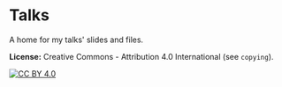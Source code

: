 # Talks

A home for my talks' slides and files.

**License:** Creative Commons - Attribution 4.0 International (see `copying`).

[![CC BY 4.0](https://mirrors.creativecommons.org/presskit/buttons/88x31/svg/by.svg)](https://creativecommons.org/licenses/by/4.0/)
